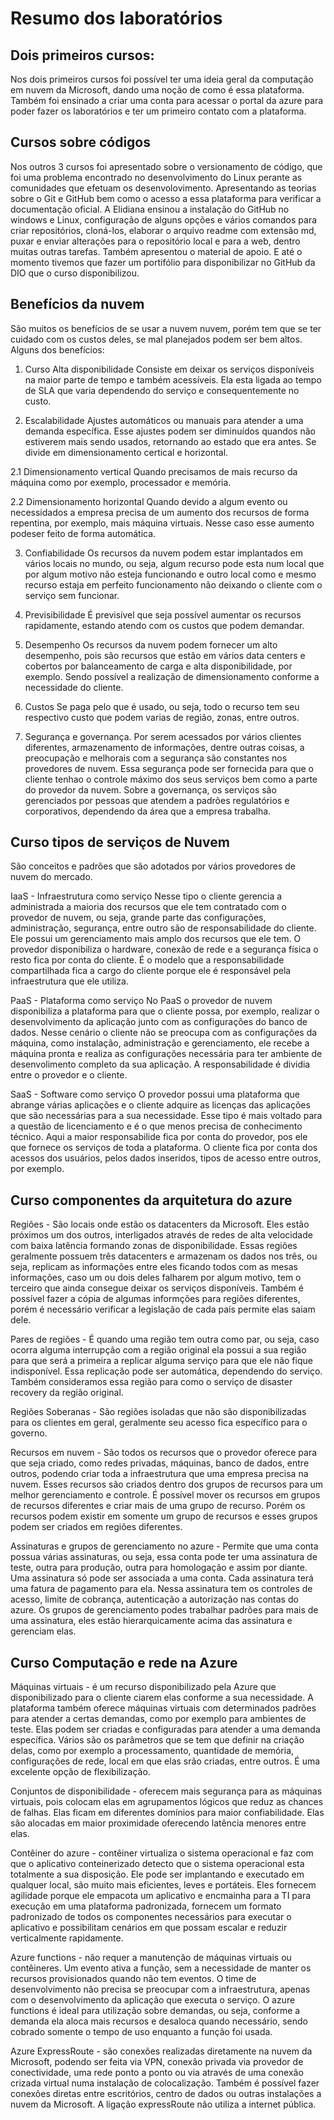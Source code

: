 # Resumo dos laboratórios

## Dois primeiros cursos:
Nos dois primeiros cursos foi possível ter uma ideia geral da computação em nuvem da Microsoft, dando uma noção de como é essa plataforma. Também foi ensinado a criar uma conta para acessar o portal da azure para poder fazer os laboratórios e ter um primeiro contato com a plataforma.

## Cursos sobre códigos
Nos outros 3 cursos foi apresentado sobre o versionamento de código, que foi uma problema encontrado no desenvolvimento do Linux perante as comunidades que efetuam os desenvolovimento.
Apresentando as teorias sobre o Git e GitHub bem como o acesso a essa plataforma para verificar a documentação oficial. A Elidiana ensinou a instalação do GitHub no windows e Linux, configuração de alguns opções e vários comandos para criar repositórios, cloná-los, elaborar o arquivo readme com extensão md, puxar e enviar alterações para o repositório local e para a web, dentro muitas outras tarefas. Também apresentou o material de apoio.
E até o momento tivemos que fazer um portifólio para disponibilizar no GitHub da DIO que o curso disponibilizou.

## Benefícios da nuvem
São muitos os benefícios de se usar a nuvem nuvem, porém tem que se ter cuidado com os custos deles, se mal planejados podem ser bem altos.
Alguns dos benefícios:

1. Curso Alta disponibilidade
Consiste em deixar os serviços disponíveis na maior parte de tempo e também acessíveis.
Ela esta ligada ao tempo de SLA que varia dependendo do serviço e consequentemente no custo.

2. Escalabilidade
Ajustes automáticos ou manuais para atender a uma demanda específica. Esse ajustes podem ser diminuídos quandos não estiverem mais sendo usados, retornando ao estado que era antes.
Se divide em dimensionamento certical e horizontal.

2.1 Dimensionamento vertical
Quando precisamos de mais recurso da máquina como por exemplo, processador e memória.

2.2 Dimensionamento horizontal
Quando devido a algum evento ou necessidados a empresa precisa de um aumento dos recursos de forma repentina, por exemplo, mais máquina virtuais.
Nesse caso esse aumento podeser feito de forma automática.

3. Confiabilidade
Os recursos da nuvem podem estar implantados em vários locais no mundo, ou seja, algum recurso pode esta num local que por algum motivo não esteja funcionando e outro local como e mesmo recurso estaja em perfeito funcionamento não deixando o cliente com o serviço sem funcionar.

4. Previsibilidade
É previsível que seja possível aumentar os recursos rapidamente, estando atendo com os custos que podem demandar.

5. Desempenho
Os recursos da nuvem podem fornecer um alto desempenho, pois são recursos que estão em vários data centers e cobertos por balanceamento de carga e alta disponibilidade, por exemplo. Sendo possível a realização de dimensionamento conforme a necessidade do cliente.

6. Custos
Se paga pelo que é usado, ou seja, todo o recurso tem seu respectivo custo que podem varias de região, zonas, entre outros.

7. Segurança e governança.
Por serem acessados por vários clientes diferentes, armazenamento de informações, dentre outras coisas, a preocupação e melhorais com a segurança são constantes nos provedores de nuvem. Essa segurança pode ser fornecida para que o cliente tenhao o controle máximo dos seus serviços bem como a parte do provedor da nuvem.
Sobre a governança, os serviços são gerenciados por pessoas que atendem a padrões regulatórios e corporativos, dependendo da área que a empresa trabalha.

## Curso tipos de serviços de Nuvem

São conceitos e padrões que são adotados por vários provedores de nuvem do mercado.

IaaS - Infraestrutura como serviço
Nesse tipo o cliente gerencia a administrada a maioria dos recursos que ele tem contratado com o provedor de nuvem, ou seja, grande parte das configurações, administração, segurança, entre outro são de responsabilidade do cliente. Ele possui um gerenciamento mais amplo dos recursos que ele tem. O provedor disponibiliza o hardware, conexão de rede e a segurança física o resto fica por conta do cliente.
É o modelo que a responsabilidade compartilhada fica a cargo do cliente porque ele é responsável pela infraestrutura que ele utiliza.

PaaS - Plataforma como serviço
No PaaS o provedor de nuvem disponibiliza a plataforma para que o cliente possa, por exemplo, realizar o desenvolvimento da aplicação junto com as configurações do banco de dados. Nesse cenário o cliente não se preocupa com as configurações da máquina, como instalação, administração e gerenciamento, ele recebe a máquina pronta e realiza as configurações necessária para ter ambiente de desenvolimento completo da sua aplicação.
A responsabilidade é dividia entre o provedor e o cliente.

SaaS - Software como serviço
O provedor possui uma plataforma que abrange várias aplicações e o cliente adquire as licenças das aplicações que são necessárias para a sua necessidade. Esse tipo é mais voltado para a questão de licenciamento e é o que menos precisa de conhecimento técnico.
Aqui a maior responsabilide fica por conta do provedor, pos ele que fornece os serviços de toda a plataforma. O cliente fica por conta dos acessos dos usuários, pelos dados inseridos, tipos de acesso entre outros, por exemplo.

## Curso componentes da arquitetura do azure

Regiões - São locais onde estão os datacenters da Microsoft. Eles estão próximos um dos outros, interligados através de redes de alta velocidade com baixa latência formando zonas de disponibilidade. Essas regiões geralmente possuem três datacenters e armazenam os dados nos três, ou seja, replicam as informações entre eles ficando todos com as mesas informações, caso um ou dois deles falharem por algum motivo, tem o terceiro que ainda consegue deixar os serviços disponíveis. Também é possível fazer a cópia de algumas informções para regiões diferentes, porém é necessário verificar a legislação de cada país permite elas saiam dele.

Pares de regiões - É quando uma região tem outra como par, ou seja, caso ocorra alguma interrupção com a região original ela possui a sua região para que será a primeira a replicar alguma serviço para que ele não fique indisponível. Essa replicação pode ser automática, dependendo do serviço. Também consideramos essa região para como o serviço de disaster recovery da região original.

Regiões Soberanas - São regiões isoladas que não são disponibilizadas para os clientes em geral, geralmente seu acesso fica específico para o governo.

Recursos em nuvem - São todos os recursos que o provedor oferece para que seja criado, como redes privadas, máquinas, banco de dados, entre outros, podendo criar toda a infraestrutura que uma empresa precisa na nuvem. Esses recursos são criados dentro dos grupos de recursos para um melhor gerenciamento e controle. É possível mover os recursos em grupos de recursos diferentes e criar mais de uma grupo de recurso. Porém os recursos podem existir em somente um grupo de recursos e esses grupos podem ser criados em regiões diferentes.

Assinaturas e grupos de gerenciamento no azure - Permite que uma conta possua várias assinaturas, ou seja, essa conta pode ter uma assinatura de teste, outra para produção, outra para homologação e assim por diante. Uma assinatura só pode ser associada a uma conta. Cada assinatura terá uma fatura de pagamento para ela. Nessa assinatura tem os controles de acesso, limite de cobrança, autenticação a autorização nas contas do azure. Os grupos de gerenciamento podes trabalhar padrões para mais de uma assinatura, eles estão hierarquicamente acima das assinatura e gerenciam elas.

## Curso Computação e rede na Azure

Máquinas virtuais - é um recurso disponibilizado pela Azure que disponibilizado para o cliente ciarem elas conforme a sua necessidade. A plataforma também oferece máquinas virtuais com determinados padrões para atender a certas demandas, como por exemplo para ambientes de teste. Elas podem ser criadas e configuradas para atender a uma demanda específica. Vários são os parâmetros que se tem que definir na criação delas, como por exemplo a processamento, quantidade de memória, configurações de rede, local em que elas srão criadas, entre outros. É uma excelente opção de flexibilização.

Conjuntos de disponibilidade - oferecem mais segurança para as máquinas virtuais, pois colocam elas em agrupamentos lógicos que reduz as chances de falhas. Elas ficam em diferentes domínios para maior confiabilidade. Elas são alocadas em maior proximidade oferecendo latência menores entre elas.

Contêiner do azure - contêiner virtualiza o sistema operacional e faz com que o aplicativo conteinerizado detecto que o sistema operacional esta totalmente a sua disposição. Ele pode ser implantando e executado em qualquer local, são muito mais eficientes, leves e portáteis. Eles fornecem agilidade porque ele empacota um aplicativo e encmainha para a TI para execução em uma plataforma padronizada, fornecem um formato padronizado de todos os componentes necessários para executar o aplicativo e possibilitam cenários em que possam escalar e reduzir verticalmente rapidamente.

Azure functions - não requer a manutenção de máquinas virtuais ou contêineres. Um evento ativa a função, sem a necessidade de manter os recursos provisionados quando não tem eventos. O time de desenvolvimento não precisa se preocupar com a infraestrutura, apenas com o desenvolvimento da aplicação que executa o serviço. O azure functions é ideal para utilização sobre demandas, ou seja, conforme a demanda ela aloca mais recursos e desaloca quando necessário, sendo cobrado somente o tempo de uso enquanto a função foi usada.

Azure ExpressRoute - são conexões realizadas diretamente na nuvem da Microsoft, podendo ser feita via VPN, conexão privada via provedor de conectividade, uma rede ponto a ponto ou via através de uma conexão crizada virtual numa instalação de colocalização. Também é possível fazer conexões diretas entre escritórios, centro de dados ou outras instalações a nuvem da Microsoft. A ligação expressRoute não utiliza a internet pública. 




